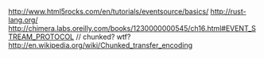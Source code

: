 http://www.html5rocks.com/en/tutorials/eventsource/basics/
http://rust-lang.org/
http://chimera.labs.oreilly.com/books/1230000000545/ch16.html#EVENT_STREAM_PROTOCOL // chunked? wtf?
http://en.wikipedia.org/wiki/Chunked_transfer_encoding
